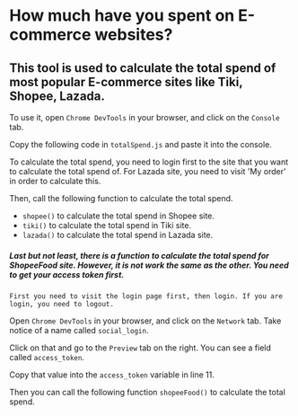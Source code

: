 # How much have you spent on E-commerce websites?

## This tool is used to calculate the total spend of most popular E-commerce sites like Tiki, Shopee, Lazada.

To use it, open `Chrome DevTools` in your browser, and click on the `Console` tab.

Copy the following code in `totalSpend.js` and paste it into the console.

To calculate the total spend, you need to login first to the site that you want to calculate the total spend of. For Lazada site, you need to visit 'My order' in order to calculate this.

Then, call the following function to calculate the total spend.
  - `shopee()` to calculate the total spend in Shopee site.
  - `tiki()` to calculate the total spend in Tiki site.
  - `lazada()` to calculate the total spend in Lazada site.

##### Last but not least, there is a function to calculate the total spend for ShopeeFood site. However, it is not work the same as the other. You need to get your access token first.

	First you need to visit the login page first, then login. If you are login, you need to logout.

Open `Chrome DevTools` in your browser, and click on the `Network` tab. Take notice of a name called `social_login`. 

Click on that and go to the `Preview` tab on the right. You can see a field called `access_token`.

Copy that value into the `access_token` variable in line 11.

Then you can call the following function `shopeeFood()` to calculate the total spend.
